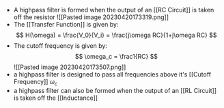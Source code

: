 - A highpass filter is formed when the output of an [[RC Circuit]] is taken off the resistor
![[Pasted image 20230420173319.png]]
- The [[Transfer Function]] is given by:
$$ H(\omega) = \frac{V_0}{V_i} = \frac{j\omega RC}{1+j\omega RC} $$
- The cutoff frequency is given by:
$$ \omega_c = \frac1{RC} $$
![[Pasted image 20230420173507.png]]
- a highpass filter is designed to pass all frequencies above it's [[Cutoff Frequency]] $\omega_c$
- a highpass filter can also be formed when the output of an [[RL Circuit]] is taken off the [[Inductance]]
